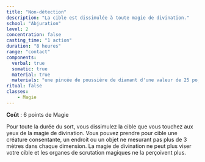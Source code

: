```yaml
---
title: "Non-détection"
description: "La cible est dissimulée à toute magie de divination."
school: "Abjuration"
level: 2
concentration: false
casting_time: "1 action"
duration: "8 heures"
range: "contact"
components:
  verbal: true
  somatic: true
  material: true
  materials: "une pincée de poussière de diamant d'une valeur de 25 po, que le sort consume une fois saupoudrée sur la cible"
ritual: false
classes:
    - Magie
---
```

**Coût** : 6 points de Magie    

Pour toute la durée du sort, vous dissimulez la cible que vous touchez aux yeux de la magie de divination. Vous pouvez prendre pour cible une créature consentante, un endroit ou un objet ne mesurant pas plus de 3 mètres dans chaque dimension. La magie de divination ne peut plus viser votre cible et les organes de scrutation magiques ne la perçoivent plus.
